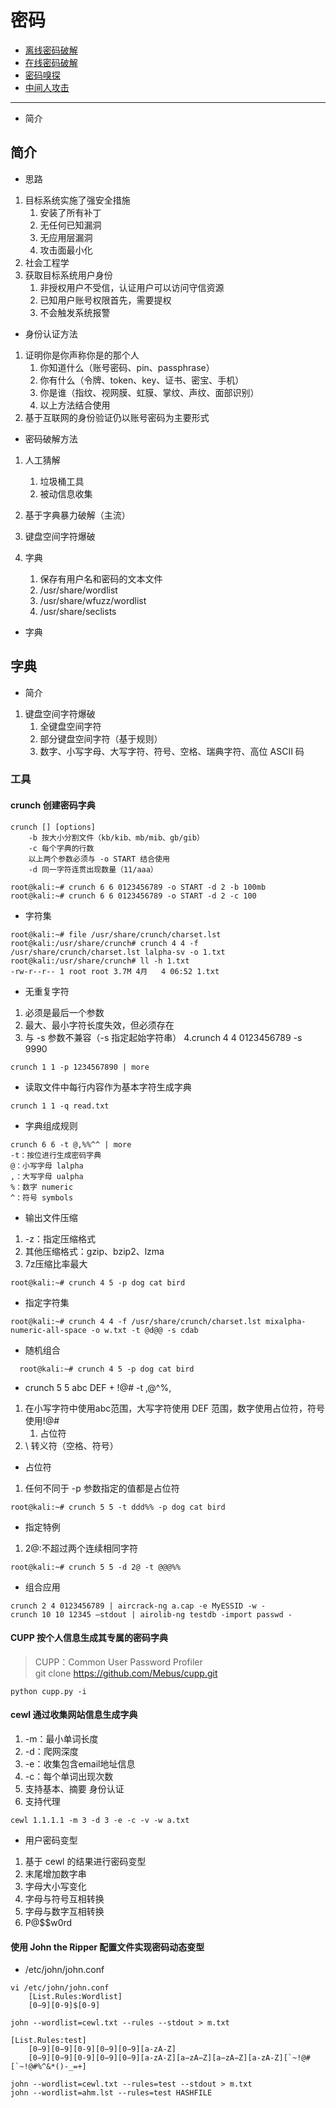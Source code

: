 
# 密码

* [离线密码破解](./[9-1]--离线密码破解.md)
* [在线密码破解](./[9-2]--在线密码破解.md)
* [密码嗅探](./[9-3]--密码嗅探.md)
* [中间人攻击](./[9-4]--中间人攻击.md)

---
* 简介

## 简介
* 思路
1. 目标系统实施了强安全措施
    1. 安装了所有补丁
    1. 无任何已知漏洞
    1. 无应用层漏洞
    1. 攻击面最小化
2. 社会工程学
3. 获取目标系统用户身份
    1. 非授权用户不受信，认证用户可以访问守信资源
    1. 已知用户账号权限首先，需要提权
    1. 不会触发系统报警


* 身份认证方法
1. 证明你是你声称你是的那个人
    1. 你知道什么（账号密码、pin、passphrase）
    1. 你有什么（令牌、token、key、证书、密宝、手机）
    1. 你是谁（指纹、视网膜、虹膜、掌纹、声纹、面部识别）
    1. 以上方法结合使用
2. 基于互联网的身份验证仍以账号密码为主要形式
    
    
* 密码破解方法
1. 人工猜解
    1. 垃圾桶工具
    1. 被动信息收集
1. 基于字典暴力破解（主流）

1. 键盘空间字符爆破
1. 字典
    1. 保存有用户名和密码的文本文件
    1. /usr/share/wordlist
    1. /usr/share/wfuzz/wordlist
    1. /usr/share/seclists



* 字典

## 字典
* 简介
1. 键盘空间字符爆破
    1. 全键盘空间字符
    1. 部分键盘空间字符（基于规则）
    1. 数字、小写字母、大写字符、符号、空格、瑞典字符、高位 ASCII 码

### 工具
#### crunch 创建密码字典
``` 
crunch [] [options]
    -b 按大小分割文件（kb/kib、mb/mib、gb/gib）
    -c 每个字典的行数
    以上两个参数必须与 -o START 结合使用
    -d 同一字符连贯出现数量（11/aaa）

root@kali:~# crunch 6 6 0123456789 -o START -d 2 -b 100mb
root@kali:~# crunch 6 6 0123456789 -o START -d 2 -c 100

```
* 字符集
``` 
root@kali:~# file /usr/share/crunch/charset.lst
root@kali:/usr/share/crunch# crunch 4 4 -f /usr/share/crunch/charset.lst lalpha-sv -o 1.txt
root@kali:/usr/share/crunch# ll -h 1.txt 
-rw-r--r-- 1 root root 3.7M 4月   4 06:52 1.txt

```

* 无重复字符
1. 必须是最后一个参数
2. 最大、最小字符长度失效，但必须存在
3. 与 -s 参数不兼容（-s 指定起始字符串）
4.crunch 4 4 0123456789 -s 9990
``` 
crunch 1 1 -p 1234567890 | more

```

* 读取文件中每行内容作为基本字符生成字典
``` 
crunch 1 1 -q read.txt

```

* 字典组成规则
``` 
crunch 6 6 -t @,%%^^ | more
-t：按位进行生成密码字典
@：小写字母 lalpha
,：大写字母 ualpha
%：数字 numeric
^：符号 symbols
```

* 输出文件压缩
1. -z：指定压缩格式
1. 其他压缩格式：gzip、bzip2、lzma
1. 7z压缩比率最大
``` 
root@kali:~# crunch 4 5 -p dog cat bird

```

* 指定字符集
``` 
root@kali:~# crunch 4 4 -f /usr/share/crunch/charset.lst mixalpha-numeric-all-space -o w.txt -t @d@@ -s cdab

```

* 随机组合
``` 
  root@kali:~# crunch 4 5 -p dog cat bird

```

* crunch 5 5 abc DEF + !@# -t ,@^%,
1. 在小写字符中使用abc范围，大写字符使用 DEF 范围，数字使用占位符，符号使用!@#
    1. 占位符
2. \ 转义符（空格、符号）


* 占位符
1. 任何不同于 -p 参数指定的值都是占位符
``` 
root@kali:~# crunch 5 5 -t ddd%% -p dog cat bird

```

* 指定特例
1. 2@:不超过两个连续相同字符

``` 
root@kali:~# crunch 5 5 -d 2@ -t @@@%%

```

* 组合应用
``` 
crunch 2 4 0123456789 | aircrack-ng a.cap -e MyESSID -w -
crunch 10 10 12345 –stdout | airolib-ng testdb -import passwd -
```

#### CUPP 按个人信息生成其专属的密码字典
> CUPP：Common User Password Profiler  
  git clone https://github.com/Mebus/cupp.git  

``` 
python cupp.py -i
```

#### cewl 通过收集网站信息生成字典
1. -m：最小单词长度
1. -d：爬网深度
1. -e：收集包含email地址信息
1. -c：每个单词出现次数
1. 支持基本、摘要 身份认证
1. 支持代理
``` 
cewl 1.1.1.1 -m 3 -d 3 -e -c -v -w a.txt
```

* 用户密码变型
1. 基于 cewl 的结果进行密码变型
1. 末尾增加数字串
1. 字母大小写变化
1. 字母与符号互相转换
1. 字母与数字互相转换
1. P@$$w0rd

#### 使用 John the Ripper 配置文件实现密码动态变型
* /etc/john/john.conf
``` 
vi /etc/john/john.conf
    [List.Rules:Wordlist]
    [0−9][0-9]$[0-9]

john --wordlist=cewl.txt --rules --stdout > m.txt
```


``` 
[List.Rules:test]
    [0−9][0−9][0-9][0−9][0−9][a-zA-Z]
    [0−9][0−9][0-9][0−9][0−9][a-zA-Z][a−zA−Z][a−zA−Z][a-zA-Z][`~!@#[`~!@#%^&*()-_=+]

john --wordlist=cewl.txt --rules=test --stdout > m.txt
john --wordlist=ahm.lst --rules=test HASHFILE

```